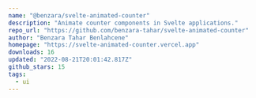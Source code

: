 ```yaml
---
name: "@benzara/svelte-animated-counter"
description: "Animate counter components in Svelte applications."
repo_url: "https://github.com/benzara-tahar/svelte-animated-counter"
author: "Benzara Tahar Benlahcene"
homepage: "https://svelte-animated-counter.vercel.app"
downloads: 16
updated: "2022-08-21T20:01:42.817Z"
github_stars: 15
tags: 
  - ui
---
```

